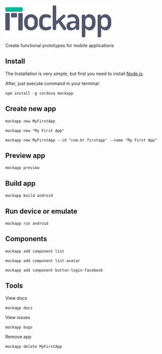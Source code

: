 ![Logo](https://raw.githubusercontent.com/fabiorogeriosj/mockapp/design/logo_dark.png)

Create functional prototypes for mobile applications


## Install

The Installation is very simple, but first you need to install [Node.js](https://nodejs.org/en/).

After, just execute command in your terminal:

```
npm install -g cordova mockapp
```

## Create new app

```
mockapp new MyFirstApp
```

```
mockapp new "My First App"
```

```
mockapp new MyFirstApp --id "com.br.firstapp" --name "My First App"
```

## Preview app

```
mockapp preview
```

## Build app

```
mockapp build android
```

## Run device or emulate

```
mockapp run android
```

## Components

```
mockapp add component list
```

```
mockapp add component list-avatar
```

```
mockapp add component button-login-facebook
```

## Tools

View docs

```
mockapp docs
```

View issues

```
mockapp bugs
```


Remove app

```
mockapp delete MyFirstApp
```
